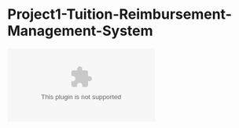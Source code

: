 # Project1-Tuition-Reimbursement-Management-System

![View Tuition Reimbursment Management System](https://github.com/BaoPun/Project1-Tuition-Reimbursement/blob/main/Tuition%20Reimbursement%20Management%20System%20(1).docx?raw=true)

